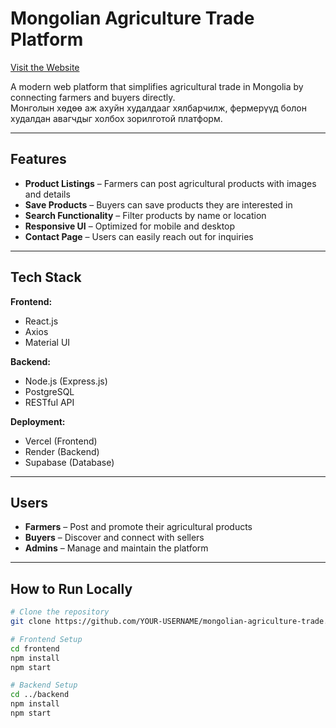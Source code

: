 #  Mongolian Agriculture Trade Platform

[ Visit the Website](https://mongolian-agriculture-trade.vercel.app/)

A modern web platform that simplifies agricultural trade in Mongolia by connecting farmers and buyers directly.  
Монголын хөдөө аж ахуйн худалдааг хялбарчилж, фермерүүд болон худалдан авагчдыг холбох зорилготой платформ.

---

##  Features

- **Product Listings** – Farmers can post agricultural products with images and details  
- **Save Products** – Buyers can save products they are interested in  
- **Search Functionality** – Filter products by name or location  
- **Responsive UI** – Optimized for mobile and desktop  
- **Contact Page** – Users can easily reach out for inquiries  

---

##  Tech Stack

**Frontend:**  
- React.js  
- Axios  
- Material UI  

**Backend:**  
- Node.js (Express.js)  
- PostgreSQL  
- RESTful API  

**Deployment:**  
- Vercel (Frontend)  
- Render (Backend)  
- Supabase (Database)  

---

##  Users

- **Farmers** – Post and promote their agricultural products  
- **Buyers** – Discover and connect with sellers  
- **Admins** – Manage and maintain the platform  

---


##  How to Run Locally

```bash
# Clone the repository
git clone https://github.com/YOUR-USERNAME/mongolian-agriculture-trade.git

# Frontend Setup
cd frontend
npm install
npm start

# Backend Setup
cd ../backend
npm install
npm start
